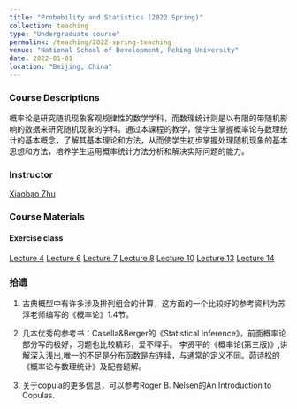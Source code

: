 ```yaml
---
title: "Probability and Statistics (2022 Spring)"
collection: teaching
type: "Undergraduate course"
permalink: /teaching/2022-spring-teaching
venue: "National School of Development, Peking University"
date: 2022-01-01
location: "Beijing, China"
---
```

### Course Descriptions
概率论是研究随机现象客观规律性的数学学科，而数理统计则是以有限的带随机影响的数据来研究随机现象的学科。通过本课程的教学，使学生掌握概率论与数理统计的基本概念，了解其基本理论和方法，从而使学生初步掌握处理随机现象的基本思想和方法，培养学生运用概率统计方法分析和解决实际问题的能力。

### Instructor
[Xiaobao Zhu](http://math.ruc.edu.cn/szdw/zgjs/1c97c4bb20264007b091502ba41a12f3.htm)

### Course Materials
#### Exercise class
[Lecture 4](http://wangrui24.github.io/files/teaching/Lecture04.pdf)
[Lecture 6](http://wangrui24.github.io/files/teaching/Lecture06.pdf)
[Lecture 7](http://wangrui24.github.io/files/teaching/Lecture07.pdf)
[Lecture 8](http://wangrui24.github.io/files/teaching/Lecture08.pdf)
[Lecture 10](http://wangrui24.github.io/files/teaching/Lecture10.pdf)
[Lecture 13](http://wangrui24.github.io/files/teaching/Lecture13.pdf)
[Lecture 14](http://wangrui24.github.io/files/teaching/Lecture14.pdf)

### 拾遗
1. 古典概型中有许多涉及排列组合的计算，这方面的一个比较好的参考资料为苏淳老师编写的《概率论》1.4节。

2. 几本优秀的参考书：Casella&Berger的《Statistical Inference》，前面概率论部分写的极好，习题也比较精彩，爱不释手。 李贤平的《概率论(第三版)》,讲解深入浅出,唯一的不足是分布函数是左连续，与通常的定义不同。茆诗松的《概率论与数理统计》及配套题解。

3. 关于copula的更多信息，可以参考Roger B. Nelsen的An Introduction to Copulas.

